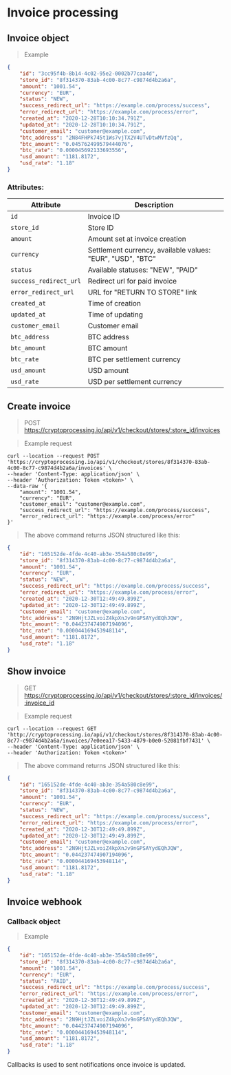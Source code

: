 # Invoice processing

## Invoice object

> Example

```json
{
    "id": "3cc95f4b-8b14-4c02-95e2-0002b77caa4d",
    "store_id": "8f314370-83ab-4c00-8c77-c9874d4b2a6a",
    "amount": "1001.54",
    "currency": "EUR",
    "status": "NEW",
    "success_redirect_url": "https://example.com/process/success",
    "error_redirect_url": "https://example.com/process/error",
    "created_at": "2020-12-28T10:10:34.791Z",
    "updated_at": "2020-12-28T10:10:34.791Z",
    "customer_email": "customer@example.com",
    "btc_address": "2N84FHPk745t1Ws7vjTX2V4UTvDtwMVfzQq",
    "btc_amount": "0.045762499579444076",
    "btc_rate": "0.000045692133693556",
    "usd_amount": "1181.8172",
    "usd_rate": "1.18"
}
```

### Attributes: 

Attribute                   | Description
--------------------------- | -----------
`id`                        | Invoice ID 
`store_id`                  | Store ID
`amount`                    | Amount set at invoice creation
`currency`                  | Settlement currency, available values: "EUR", "USD", "BTC"
`status`                    | Available statuses: "NEW", "PAID"
`success_redirect_url`      | Redirect url for paid invoice
`error_redirect_url`        | URL for "RETURN TO STORE" link   
`created_at`                | Time of creation
`updated_at`                | Time of updating 
`customer_email`            | Customer email 
`btc_address`               | BTC address 
`btc_amount`                | BTC amount 
`btc_rate`                  | BTC per settlement currency  
`usd_amount`                | USD amount 
`usd_rate`                  | USD per settlement currency  


## Create invoice 

> POST https://cryptoprocessing.io/api/v1/checkout/stores/:store_id/invoices

> Example request

```shell
curl --location --request POST 'https://cryptoprocessing.io/api/v1/checkout/stores/8f314370-83ab-4c00-8c77-c9874d4b2a6a/invoices' \
--header 'Content-Type: application/json' \
--header 'Authorization: Token <token>' \
--data-raw '{
    "amount": "1001.54",
    "currency": "EUR",
    "customer_email": "customer@example.com",
    "success_redirect_url": "https://example.com/process/success",
    "error_redirect_url": "https://example.com/process/error"
}'
```

> The above command returns JSON structured like this:

```json
{
    "id": "165152de-4fde-4c40-ab3e-354a580c8e99",
    "store_id": "8f314370-83ab-4c00-8c77-c9874d4b2a6a",
    "amount": "1001.54",
    "currency": "EUR",
    "status": "NEW",
    "success_redirect_url": "https://example.com/process/success",
    "error_redirect_url": "https://example.com/process/error",
    "created_at": "2020-12-30T12:49:49.899Z",
    "updated_at": "2020-12-30T12:49:49.899Z",
    "customer_email": "customer@example.com",
    "btc_address": "2N9HjtJZLvoiZ4kpXnJv9nGPSAYydEQhJQW",
    "btc_amount": "0.044237474907194096",
    "btc_rate": "0.000044169453948114",
    "usd_amount": "1181.8172",
    "usd_rate": "1.18"
}
```

## Show invoice 

> GET https://cryptoprocessing.io/api/v1/checkout/stores/:store_id/invoices/:invoice_id

> Example request

```shell
curl --location --request GET 'http://cryptoprocessing.io/api/v1/checkout/stores/8f314370-83ab-4c00-8c77-c9874d4b2a6a/invoices/7e0eea17-5433-4879-b0e0-52081fbf7431' \
--header 'Content-Type: application/json' \
--header 'Authorization: Token <token>'
```

> The above command returns JSON structured like this:

```json
{
    "id": "165152de-4fde-4c40-ab3e-354a580c8e99",
    "store_id": "8f314370-83ab-4c00-8c77-c9874d4b2a6a",
    "amount": "1001.54",
    "currency": "EUR",
    "status": "NEW",
    "success_redirect_url": "https://example.com/process/success",
    "error_redirect_url": "https://example.com/process/error",
    "created_at": "2020-12-30T12:49:49.899Z",
    "updated_at": "2020-12-30T12:49:49.899Z",
    "customer_email": "customer@example.com",
    "btc_address": "2N9HjtJZLvoiZ4kpXnJv9nGPSAYydEQhJQW",
    "btc_amount": "0.044237474907194096",
    "btc_rate": "0.000044169453948114",
    "usd_amount": "1181.8172",
    "usd_rate": "1.18"
}
```

## Invoice webhook

### Callback object

> Example

```json
{
    "id": "165152de-4fde-4c40-ab3e-354a580c8e99",
    "store_id": "8f314370-83ab-4c00-8c77-c9874d4b2a6a",
    "amount": "1001.54",
    "currency": "EUR",
    "status": "PAID",
    "success_redirect_url": "https://example.com/process/success",
    "error_redirect_url": "https://example.com/process/error",
    "created_at": "2020-12-30T12:49:49.899Z",
    "updated_at": "2020-12-30T12:49:49.899Z",
    "customer_email": "customer@example.com",
    "btc_address": "2N9HjtJZLvoiZ4kpXnJv9nGPSAYydEQhJQW",
    "btc_amount": "0.044237474907194096",
    "btc_rate": "0.000044169453948114",
    "usd_amount": "1181.8172",
    "usd_rate": "1.18"
}
```

Callbacks is used to sent notifications once invoice is updated. 
